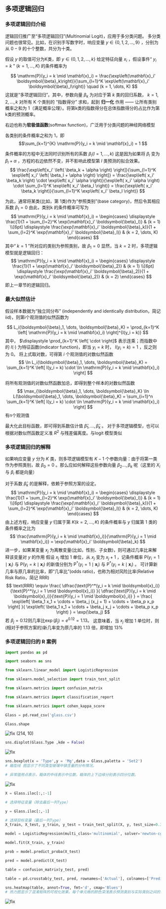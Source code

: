 ## 多项逻辑回归

### 多项逻辑回归介绍

逻辑回归推广至“多项逻辑回归”(Multinomial Logit)，应用于多分类问题。
多分类问题也很常见。比如，在识别手写数字时，响应变量 $y \in \{0, 1, 2, \dots, 9\}$ ，分别为从 $0-9$ 的十个整数，共分为十类。

假设 $y$ 的取值可分为K类，即 $y \in \{0, 1, 2, \dots, k\}$ 
给定特征向量 $x_i$ ，假设事件“ $y_i = k$ ” $(k =1,\dots ,K)$ 的条件概率为

 $$
\mathrm{P}(y_i = k \mid \mathbf{x}_i) = \frac{\exp\left(\mathbf{x}_i' \boldsymbol{\beta}_k\right)}{\sum_{l=1}^K \exp\left(\mathbf{x}_i' \boldsymbol{\beta}_l\right)} \quad (k = 1, \dots, K) $$
这就是“多项逻辑回归”。其中，参数向量 $\beta_k$ 为对应于第 $k$ 类的回归系数， $k =1,2,\dots,k$ 
对所有 K 个类别的 “指数得分” 求和，起到 **归一化** 作用 —— 让所有类别概率之和为 1（满足概率公理）。将第k类的指数得分在总体指数得分的占比作为第k类的预测概率。

右边也称为**软极值函数**(softmax function)，广泛用于分类问题的神经网络模型

各类别的条件概率之和为 1，即
 $$\sum_{k=1}^{K} \mathrm{P}(y_i = k \mid \mathbf{x}_i) = 1 $$

条件概率的方程中无法同时识别所有的系数 $\beta_l (l = 1,\dots,k)$ 
这是因为如果将 $\beta_l$ 变为 $\beta_l+\alpha$ ，方程的右边依然不变，并不影响此模型第 $l$ 类预测的拟合效果。
 $$ \frac{\exp\left[x_i' \left( \beta_k + \alpha \right) \right]}{\sum_{l=1}^K \exp\left[ x_i' \left( \beta_l + \alpha \right) \right]} = \frac{\exp\left( x_i' \beta_k \right) \cdot \exp\left( x_i' \alpha \right)}{\exp\left( x_i' \alpha \right) \cdot \sum_{l=1}^K \exp\left( x_i' \beta_l \right)} = \frac{\exp\left( x_i' \beta_k \right)}{\sum_{l=1}^K \exp\left( x_i' \beta_l \right)}  $$

为此，通常将某类(比如，第 1类)作为“参照类别”(base category)，然后令其相应系数 $\beta_1 = 0$ 
由此，类别k 的条件概率可写为
 $$ \mathrm{P}(y_i = k \mid \mathbf{x}_i) = \begin{cases} \displaystyle \frac{1}{1 + \sum_{l=2}^K \exp(\mathbf{x}_i' \boldsymbol{\beta}_l)} & (k = 1) \\[6pt] \displaystyle \frac{\exp(\mathbf{x}_i' \boldsymbol{\beta}_k)}{1 + \sum_{l=2}^K \exp(\mathbf{x}_i' \boldsymbol{\beta}_l)} & (k = 2, \dots, K) \end{cases}  $$
其中“ $k =1$ ”所对应的类别为参照类别，故 $\beta_1=0$ 
显然，当 $k =2$ 时，多项逻辑模型就是逻辑回归：
 $$ \mathrm{P}(y_i = k \mid \mathbf{x}_i) = \begin{cases} \displaystyle \frac{1}{1 + \exp(\mathbf{x}_i' \boldsymbol{\beta}_2)} & (k = 1) \\[6pt] \displaystyle \frac{\exp(\mathbf{x}_i' \boldsymbol{\beta}_2)}{1 + \exp(\mathbf{x}_i' \boldsymbol{\beta}_2)} & (k = 2) \end{cases}  $$
即上一章节的逻辑回归。

### 最大似然估计

假设样本数据为“独立同分布” (independently and identically distribution，简记 iid)，则第i个观测值的似然函数为

 $$ L_i(\boldsymbol{\beta}_1, \dots, \boldsymbol{\beta}_K) = \prod_{k=1}^K \left[ \mathrm{P}(y_i = k \mid \mathbf{x}_i) \right]^{I(y_i = k)}  $$
其中， $\displaystyle \prod_{k=1}^K \left[ \cdot \right]$ 表示连乘；而指数中的 $I(\cdot)$ 为特征函数(indicator function)，即当 $y_i = k$ 时， $I(y_i = k) = 1$ ，反之则为 0。
将上式取对数，可得第 $i$ 个观测值的对数似然函数
 $$ \ln L_i(\boldsymbol{\beta}_1, \dots, \boldsymbol{\beta}_K) = \sum_{k=1}^K \left[ I(y_i = k) \cdot \ln \mathrm{P}(y_i = k \mid \mathbf{x}_i) \right]  $$

将所有观测值的对数似然函数加总，即得到整个样本的对数似然函数
 $$ \max_{\boldsymbol{\beta}_1, \dots, \boldsymbol{\beta}_K} \ln L(\boldsymbol{\beta}_1, \dots, \boldsymbol{\beta}_K) = \sum_{i=1}^n \sum_{k=1}^K \left[ I(y_i = k) \cdot \ln \mathrm{P}(y_i = k \mid \mathbf{x}_i) \right]  $$
有n个观测值

最大化此目标函数，即可得到系数估计值 $\hat \beta_1,\dots,\hat \beta_k$ 。
对于多项逻辑模型，也可以根据对数似然函数定义准 $R^2$ 与残差偏离度。与logit 模型类似

### 多项逻辑回归的解释

如果响应变量 $y$ 分为 $K$ 类，则多项逻辑模型有 $K-1$ 个参数向量：由于将第一类作为参照类别，故 $\beta_0 = 0$ 。那么应如何解释这些参数向量 $\beta_2 \dots ,\beta_k$ 呢（这里的 $X_i$ 与 $\beta_i$ 都是向量）

对于系数 $\hat \beta_k$ 的是解释，依赖于参照方案的设定。
 $$ \mathrm{P}(y_i = k \mid \mathbf{x}_i) = \begin{cases} \displaystyle \frac{1}{1 + \sum_{l=2}^K \exp(\mathbf{x}_i' \boldsymbol{\beta}_l)} & (k = 1) \\[6pt] \displaystyle \frac{\exp(\mathbf{x}_i' \boldsymbol{\beta}_k)}{1 + \sum_{l=2}^K \exp(\mathbf{x}_i' \boldsymbol{\beta}_l)} & (k = 2, \dots, K) \end{cases}  $$
由上述方程，响应变量 $y$ 归属于第 $K(k = 2,\dots ,K)$ 的条件概率与 $y$ 归属第 $1$ 类的条件概率之比为
 $$ \frac{\mathrm{P}(y_i = k \mid \mathbf{x}_i)}{\mathrm{P}(y_i = 1 \mid \mathbf{x}_i)} = \exp(\mathbf{x}_i' \boldsymbol{\beta}_k)  $$
进一步，如果某变量 $x_j$ 为离散变量(比如，性别、子女数)，则可通过几率比来解释该变量对 $y$ 的作用
假设 $x_j$ 增加 1 单位，从 $x_j$ 变为 $x_j + 1$ ，记条件概率 $\mathrm{P}(y_i = 1 \mid \boldsymbol{x}_i)$ 与 $\mathrm{P}(y_i = k \mid \boldsymbol{x}_i)$ 的新值分别为 $\mathrm{P}^*(y_i = 1 \mid \boldsymbol{x}_i)$ 与 $\mathrm{P}^*(y_i = k \mid \boldsymbol{x}_i)$ 。
可计算新几率与原几率的比率，即“几率比”(odds ratio)，也称为相对风险比率(Relative Risk Ratio，简记 RRR)
 $$ \text{RRR} \equiv \frac{ \dfrac{\text{P}^*(y_i = k \mid \boldsymbol{x}_i)}{\text{P}^*(y_i = 1 \mid \boldsymbol{x}_i)} }{ \dfrac{\text{P}(y_i = k \mid \boldsymbol{x}_i)}{\text{P}(y_i = 1 \mid \boldsymbol{x}_i)} } = \frac{ \exp\left[ \beta_1 x_1 + \cdots + \beta_j (x_j + 1) + \cdots + \beta_p x_p \right] }{ \exp\left( \beta_1 x_1 + \cdots + \beta_j x_j + \cdots + \beta_p x_p \right) } = \exp(\beta_j)  $$
 $\text{若 } \beta_j = 0.12\text{则几率比}\exp(\beta_j) = e^{0.12} = 1.13。$ 
这意味着，当 $x_j$ 增加 1 单位时，则(相对于参照方案的)新几率变为原几率的 1.13 倍，即增加 13%

### 多项逻辑回归的 R 案例

```python
import pandas as pd

import seaborn as sns

from sklearn.linear_model import LogisticRegression

from sklearn.model_selection import train_test_split

from sklearn.metrics import confusion_matrix

from sklearn.metrics import classification_report

from sklearn.metrics import cohen_kappa_score
```

```python
Glass = pd.read_csv('glass.csv')

Glass.shape
```

![fix](/images/Pasted%20image%2020250710125135.png)
(214, 10)

```python
sns.displot(Glass.Type ,kde = False)
```

![fix](/images/Pasted%20image%2020250710125354.png)

```python
sns.boxplot(x = 'Type',y = 'Mg',data = Glass,paletta = 'Set2')
# 箱型线 图显示了不同类型玻璃中镁含量的分布情况。

# 异常值用点表示，箱体的中线表示中位数，箱体的上下边缘分别表示四分位数。
```

![fix](/images/Pasted%20image%2020250710125456.png)

```python
X = Glass.iloc[:,:-1]

# 选择特征变量（除去最后一列Type）

y = Glass.iloc[:,-1]

# 选择目标变量（最后一列Type）
X_train, X_test, y_train, y_test = train_test_split(X, y, test_size=0.3,stratify=y, random_state=0)

model = LogisticRegression(multi_class='multinomial', solver='newton-cg', C = 1e10,max_iter=1000)

model.fit(X_train, y_train)

prob = model.predict_proba(X_test)

pred = model.predict(X_test)

table = confusion_matrix(y_test, pred)

table = pd.crosstab(y_test, pred, rownames=['Actual'], colnames=['Predicted'])

sns.heatmap(table, annot=True, fmt='d', cmap='Blues')
# 热力图显示了混淆矩阵的可视化效果。每个单元格的颜色深浅表示预测类别与实际类别之间的关系。

```

![fix](/images/Pasted%20image%2020250710125651.png)
